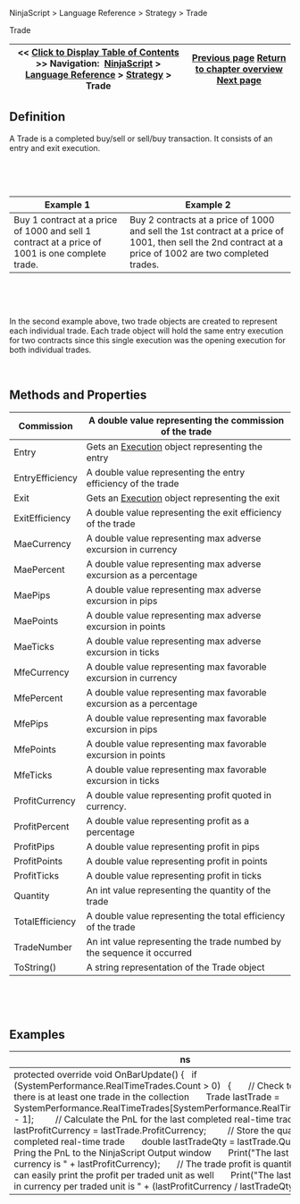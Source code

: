 ﻿


NinjaScript \> Language Reference \> Strategy \> Trade






















Trade







| \<\< [Click to Display Table of Contents](trade.md) \>\> **Navigation:**     [NinjaScript](ninjascript-1.md) \> [Language Reference](language_reference_wip-1.md) \> [Strategy](strategy-1.md) \> Trade | [Previous page](traceorders-1.md) [Return to chapter overview](strategy-1.md) [Next page](tradecollection-1.md) |
| --- | --- |











## Definition


A Trade is a completed buy/sell or sell/buy transaction. It consists of an entry and exit execution. 


   

 




| Example 1 | Example 2 |
| --- | --- |
| Buy 1 contract at a price of 1000 and sell 1 contract at a price of 1001 is one complete trade. | Buy 2 contracts at a price of 1000 and sell the 1st contract at a price of 1001, then sell the 2nd contract at a price of 1002 are two completed trades. |



 


 


In the second example above, two trade objects are created to represent each individual trade. Each trade object will hold the same entry execution for two contracts since this single execution was the opening execution for both individual trades.


 


## 


## Methods and Properties




| Commission | A double value representing the commission of the trade |
| --- | --- |
| Entry | Gets an [Execution](execution-1.md) object representing the entry |
| EntryEfficiency | A double value representing the entry efficiency of the trade |
| Exit | Gets an [Execution](execution-1.md) object representing the exit |
| ExitEfficiency | A double value representing the exit efficiency of the trade |
| MaeCurrency | A double value representing max adverse excursion in currency |
| MaePercent | A double value representing max adverse excursion as a percentage |
| MaePips | A double value representing max adverse excursion in pips |
| MaePoints | A double value representing max adverse excursion in points |
| MaeTicks | A double value representing max adverse excursion in ticks |
| MfeCurrency | A double value representing max favorable excursion in currency |
| MfePercent | A double value representing max favorable excursion as a percentage |
| MfePips | A double value representing max favorable excursion in pips |
| MfePoints | A double value representing max favorable excursion in points |
| MfeTicks | A double value representing max favorable excursion in ticks |
| ProfitCurrency | A double value representing profit quoted in currency. |
| ProfitPercent | A double value representing profit as a percentage |
| ProfitPips | A double value representing profit in pips |
| ProfitPoints | A double value representing profit in points |
| ProfitTicks | A double value representing profit in ticks |
| Quantity | An int value representing the quantity of the trade |
| TotalEfficiency | A double value representing the total efficiency of the trade |
| TradeNumber | An int value representing the trade numbed by the sequence it occurred |
| ToString() | A string representation of the Trade object |



 


 


## Examples




| ns |
| --- |
| protected override void OnBarUpdate() {    if (SystemPerformance.RealTimeTrades.Count \> 0)    {        // Check to make sure there is at least one trade in the collection        Trade lastTrade \= SystemPerformance.RealTimeTrades\[SystemPerformance.RealTimeTrades.Count \- 1];          // Calculate the PnL for the last completed real\-time trade        double lastProfitCurrency \= lastTrade.ProfitCurrency;          // Store the quantity of the last completed real\-time trade        double lastTradeQty \= lastTrade.Quantity;          // Pring the PnL to the NinjaScript Output window        Print("The last trade's profit in currency is " \+ lastProfitCurrency);        // The trade profit is quantity aware, we can easily print the profit per traded unit as well        Print("The last trade's profit in currency per traded unit is " \+ (lastProfitCurrency / lastTradeQty));    } } |









